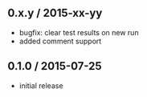 0.x.y / 2015-xx-yy
------------------
- bugfix: clear test results on new run
- added comment support

0.1.0 / 2015-07-25
------------------
- initial release
